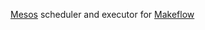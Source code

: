 [Mesos](http://mesos.apache.org/) scheduler and executor for [Makeflow](http://ccl.cse.nd.edu/software/makeflow/)
